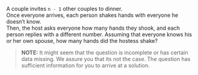 <div class="markdown-content" id="problem-content">
<p>A couple invites <code class="highlighter-rouge">n - 1</code> other couples to dinner. <br/>
Once everyone arrives, each person shakes hands with everyone he doesn’t know. <br/>
Then, the host asks everyone how many hands they shook, and each person replies with a different number. Assuming that everyone knows his or her own spouse, how many hands did the hostess shake?</p>
<blockquote>
<p><strong>NOTE:</strong> It might seem that the question is incomplete or has certain data missing. We assure you that its not the case. The question has sufficient information for you to arrive at a solution.</p>
</blockquote>
</div>